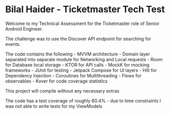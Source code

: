 # Bilal Haider - Ticketmaster Tech Test

Welcome to my Technical Assessment for the Ticketmaster role of Senior Android Engineer.

The challenge was to use the Discover API endpoint for searching for events.

The code contains the following
    - MVVM architecture
    - Domain layer separated into separate module for Networking and Local requests
    - Room for Database local storage
    - KTOR for API calls
    - MockK for mocking frameworks
    - JUnit for testing
    - Jetpack Compose for UI layers
    - Hilt for Dependency Injection
    - Coroutines for Multithreading
    - Flows for observables
    - Kover for code coverage statistics

This project will compile without any necessary extras

The code has a test coverage of roughly 60.4% - due to time constraints I was not able to write tests for my ViewModels

